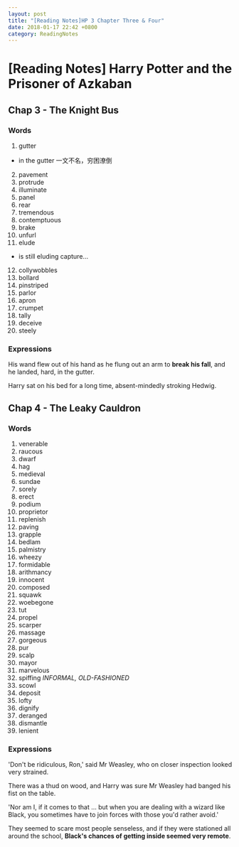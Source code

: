 ```yaml
---
layout: post
title: "[Reading Notes]HP 3 Chapter Three & Four"
date: 2018-01-17 22:42 +0800
category: ReadingNotes
---
```


# [Reading Notes] Harry Potter and the Prisoner of Azkaban

## Chap 3 - The Knight Bus

### Words

1. gutter
  * in the gutter 一文不名，穷困潦倒
2. pavement
3. protrude
4. illuminate
5. panel
6. rear
7. tremendous
8. contemptuous
9. brake
10. unfurl
11. elude
  * is still eluding capture...
12. collywobbles
13. bollard
14. pinstriped
15. parlor
16. apron
17. crumpet
18. tally
19. deceive
20. steely

### Expressions

His wand flew out of his hand as he flung out an arm to **break his fall**, and he landed, hard, in the gutter.

Harry sat on his bed for a long time, absent-mindedly stroking Hedwig.

## Chap 4 - The Leaky Cauldron

### Words

1. venerable
2. raucous
3. dwarf
4. hag
5. medieval
6. sundae
7. sorely
8. erect
9. podium
10. proprietor
11. replenish
12. paving
13. grapple
14. bedlam
15. palmistry
16. wheezy
17. formidable
18. arithmancy
19. innocent
20. composed
21. squawk
21. woebegone
22. tut
23. propel
24. scarper
25. massage
26. gorgeous
27. pur
28. scalp
29. mayor
30. marvelous
31. spiffing *INFORMAL, OLD-FASHIONED*
32. scowl
33. deposit
34. lofty
35. dignify
36. deranged
37. dismantle
38. lenient

### Expressions

'Don't be ridiculous, Ron,' said Mr Weasley, who on closer inspection looked very strained.

There was a thud on wood, and Harry was sure Mr Weasley had banged his fist on the table.

'Nor am I, if it comes to that ... but when you are dealing with a wizard like Black, you sometimes have to join forces with those you'd rather avoid.'

They seemed to scare most people senseless, and if they were stationed all around the school, **Black's chances of getting inside seemed very remote**.
